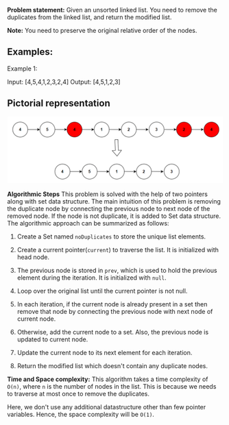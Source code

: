 **Problem statement:**
Given an unsorted linked list. You need to remove the duplicates from the linked list, and return the modified list.

**Note:** You need to preserve the original relative order of the nodes.

## Examples:
Example 1:

Input: [4,5,4,1,2,3,2,4]
Output: [4,5,1,2,3]

## Pictorial representation

 ![Screenshot](../../../../images/remove-duplicates.png)

**Algorithmic Steps**
This problem is solved with the help of two pointers along with set data structure. The main intuition of this problem is removing the duplicate node by connecting the previous node to next node of the removed node. If the node is not duplicate, it is added to Set data structure. The algorithmic approach can be summarized as follows: 
   
1. Create a Set named `noDuplicates` to store the unique list elements.

2. Create a current pointer(`current`) to traverse the list. It is initialized with head node.

3. The previous node is stored in `prev`, which is used to hold the previous element during the iteration. It is initialized with `null`.
   
4. Loop over the original list until the current pointer is not null.

5. In each iteration, if the current node is already present in a set then remove that node by connecting the previous node with next node of current node.
   
6. Otherwise, add the current node to a set. Also, the previous node is updated to current node.
   
7. Update the current node to its next element for each iteration.
   
8. Return the modified list which doesn't contain any duplicate nodes.

**Time and Space complexity:**
This algorithm takes a time complexity of `O(n)`, where `n` is the number of nodes in the list. This is because we needs to traverse at most once to remove the duplicates.

Here, we don't use any additional datastructure other than few pointer variables. Hence, the space complexity will be `O(1)`.
